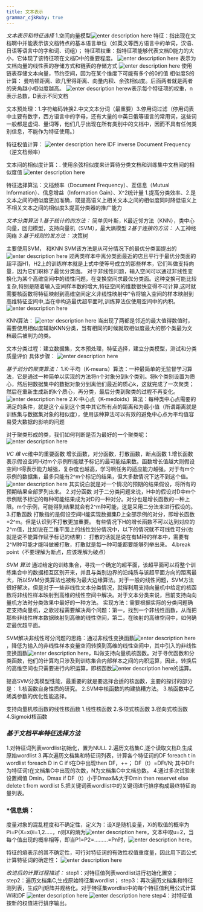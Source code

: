 ```yaml
---
title: 文本表示
grammar_cjkRuby: true
---
```

*文本表示和特征选择*
1.空间向量模型![enter description here][1]
特征：指出现在文档啊中并能表示该文档特点的基本语言单位（如英文等西方语言中的单词，汉语、日语等语言中的字和词、词组）；	
特征项权重：指特征项能够代表文档D能力的大小，它体现了该特征项在文档D中的重要程度。
![enter description here][2]
表示为文档向量的线性表的存储方式和链表的存储方式
![enter description here][3]
使用链表存储文本向量，节约空间，因为在某个维度下可能有多个的0的值
相似度S的计算：
曼哈顿距离、欧几里得距离、向量内积、余弦相似度。后面两者就是两者的夹角越小相似度越高。
![enter description here][4]w表示每个特征项的权重，n表示总数，D表示不同文档

文本预处理：1.字符编码转换2.中文文本分词（最重要）3.停用词过滤（停用词表中主要有数字，西方语言中的字母，还有大量的中英日俄等语言的常用词，这些词一般都是虚词、量词等，他们几乎出现在所有类别中的文档中，因而不具有任何类别信息，不能作为特征使用。）

特征权值计算：
![enter description here][5]
IDF inverse Document Frequency（逆文档频率）

文本间的相似度计算：.
使用余弦相似度来计算待分类文档和训练集中文档间的相似度值
![enter description here][6]

特征选择算法：文档频率（Document Frequency）、互信息（Mutual Information）、信息增益（Information Gain）、X^2统计量
1.提高分类效率、2.是文本之间的相似度更加准确，既提高语义上相关文本之间的相似度同时降低语义上不相关文本之间的相似度3.提高分类器的推广能力

*文本分类算法*
*1.基于统计的的方法：*
简单贝叶斯，K最近邻方法（KNN），类中心向量，回归模型，支持向量机（SVM），最大熵模型
*2基于连接的方法：* 人工神经网络
*3.基于规则的发方法：* 决策树

主要使用SVM， 和KNN
SVM该方法是从可分情况下的最优分类面提出的![enter description here][7]
过两类样本中离分类面最近的店且平行于最优分类面的超平面H1，H2上的训练样本就是上式中使等号成立的那些样本，它们叫做支持向量，因为它们职称了最优分类面。
对于非线性问题，输入空间可以通过非线性变换化为某个高维空间中的线性问题，在变换空间求最优分类面。这种变换可能比较复杂,特别是随着输入空间样本数的增大,特征空间的维数很快变得不可计算,这时就需要核函数将特征映射到高维空间定义非线性映射中“令将输入空间的样本映射到高维特征空间中,当在中构造最优超平面时,训练算法仅使用空间中的内积。
![enter description here][8]


KNN算法：
![enter description here][9]
当出现了两都是邻近的最大值得数值时，需要使用相似度辅助KNN分类，当有相同的时候就取相似度最大的那个类最为文档最后被判为的类。


文本分类过程：建立数据集，文本预处理，特征选择，建立分类模型，测试和分类质量评价
具体步骤：
![enter description here][10]

*基于划分的聚类算法：*
1.K-平均（K-means）算法：一种最简单的无监督学习算法，它是通过一种简单以实现的方法将n个对象分到k个类别。将k个类别设置为质心，然后把数据集中的数据对象分到离他们最近的质心k，这就完成了一次聚类；然后在重新生成新的k个质心，再分类，最后分类到聚类的过程不再变化。
![enter description here][11]
2.K-中心点（K-medoids）算法：每种类中心点需要的满足的条件，就是这个点到这个类中其它所有点的距离和为最小值（所谓距离就是训练集与数据集对象的相似度），使用该种算法可以有效的避免中心点为平均值容易受大数据的影响的问题

对于聚类形成的类，我们如何判断是否为最好的一个聚类呢：
![enter description here][12]

*VC 维*
vc维中的重要函数 增长函数，对分函数，打散函数，断点函数
1.增长函数
	表示假设空间H对m个示例所能赋予标记的最可能结果数。函数增长值越大则假设空间H得表示能力越强，复杂度也越高，学习啊任务的适应能力越强。对于有m个示例的数据集，最多只能有2^m个标记的结果，但大多数情况下达不到这个值。
![enter description here][13]
其实说白就是对一个情况的预期的结果假设，将所有的预期结果全部罗列出来。
2.对分函数
	对于二分类问题来说，H中的假设对D中m个示例赋予标记的每种可能结果成为对D的一种对分。对分也是增长函数的一种上限。m个示例，可能得到结果就会有2^m种可能，这是采用二分法来进行假设的。
3.打散函数
	打散指的是假设空间H能实现数据集D上全部示例的对分，即增长函数=2^m。但是认识到不打散更加重要。
	有些情况下H的增长函数不可以达到对应的2^m值，比如说在二维平面上的线性划分情况中，以下的情况就不可线性可分(也就是说不能算作赋予标记的结果)：
	打散的话就是说在有M种的样本中，需要有2^M种可能才能叫做被打散，打散就是每一种可能都要能够列举出来。
4.break point（不要理解为断点，应该理解为破点）

*SVM 算法*
通过给定的训练集合，寻找一个确定的超平面，该超平面可以将整个训练集合中的数据相互区别开来，并且与类别边界的沿纯质与该超平面方向的距离最大，所以SVM分类算法也被称为最大边缘算法。对于一般的线性问题，SVM方法很好解决，但是对于一些非线性文本分类情况，就得利用支持向量机中给定的核函数将非线性样本映射到高维的线性空间中解决。对于文本分类来说，目前支持向向量机方法时分类效果中最好的一种方法。
实现方法：需要根据实际的分类问题确定支持向量机，之歌过程需要解决两个问题：第一，找到一个非线性函数，从而把那些非线性样本数据映射到高维的线性空间，第二，在映射的高维空间中，如何确定最优超平面。

SVM解决非线性可分问题的思路：通过非线性变换函数![enter description here][14]，降低为输入的非线性样本变量空间转换到高维的线性空间中，其中引入的非线性变换函数![enter description here][15]，叫做支持向量机核函数。对于寻优函数和分类函数，他们的计算均只涉及到训练集合内部样本之间的内积运算，因此，转换后的高维空间也只需要进行内积运算，即核函数![enter description here][16]的运算。

提高SVM分类模型性能，最重要的就是要选择合适的核函数，主要的探讨的部分是：
1.核函数自身性质的研究。
2.SVM中核函数的构建搞糟方法。
3.核函数中乙烯类参数的优化性能选择。

支持向量机核函数的线性核函数
1.线性核函数
2.多项式核函数
3.径向式核函数
4.Sigmoid核函数

### *基于文档平率特征选择方法*
 1.对特征词列表wordlist初始化，置为NULL
 2.遍历文档集C,逐个读取文档D,生成原始wordlist
 3.再次遍历文档集和特征词列表，计算各个特征词的DF
 foreach t in wordlist
 foreach D in C
 if t在D中出现then DF，++；
 DF（t）=DFt/N;
 其中DFt为特征词t在文档集C中出现的次数，N为文档集C中文档总数。
 4.通过多次试验来设置阀值 Dmin，Dmax
 if DF（t）小于Dmax&&大于Dmin then reservet
 else delete t from wordlist
 5.把关键词表wordlist中的关键词进行排序构成最终特征向量列表。

### *信息熵：
度量对象的混乱程度和不确定性，定义为：设X是随机变量，Xi的取值的概率为Pi=P{X=xi}i=1,2.....，n则X的熵为![enter description here][17]，文本中取u=2，当每个值出现的概率相等，即当P1=P2=.........=Pn时，![enter description here][18]。

特征的熵表示的其不确定性，可行对特征词的有效性权值重度量，因此用下面公式计算特征词的确定性：
![enter description here][19]

*改进后的计算过程描述：*
step1：对特征值列表wordlist进行初始化置空；
step2：遍历文档集C,生成原始特征集wordlist；
step3：再次遍历文档集和特征测列表，生成Pij矩阵并规格化。对于特征集wordlist中的每个特征值利用公式计算Wi和DF
![enter description here][20] ![enter description here][21]
step4：对特征值按新的权值进行排序输出。



  [1]: ./images/1486354227897.jpg "1486354227897.jpg"
  [2]: ./images/1486354891900.jpg "1486354891900.jpg"
  [3]: ./images/1486354917423.jpg "1486354917423.jpg"
  [4]: ./images/1486355409422.jpg "1486355409422.jpg"
  [5]: ./images/1486357447663.jpg "1486357447663.jpg"
  [6]: ./images/1486358118194.jpg "1486358118194.jpg"
  [7]: ./images/1486440002047.jpg "1486440002047.jpg"
  [8]: ./images/1486444006934.jpg "1486444006934.jpg"
  [9]: ./images/1486445233263.jpg "1486445233263.jpg"
  [10]: ./images/1486609816578.jpg "1486609816578.jpg"
  [11]: ./images/1486610695504.jpg "1486610695504.jpg"
  [12]: ./images/1486611426391.jpg "1486611426391.jpg"
  [13]: ./images/1490415575915.jpg "1490415575915.jpg"
  [14]: ./images/1490523353257.jpg "1490523353257.jpg"
  [15]: ./images/1490523416316.jpg "1490523416316.jpg"
  [16]: ./images/1490523543727.jpg "1490523543727.jpg"
  [17]: ./images/1490585146229.jpg "1490585146229.jpg"
  [18]: ./images/1490585209027.jpg "1490585209027.jpg"
  [19]: ./images/1490585532903.jpg "1490585532903.jpg"
  [20]: ./images/1491465941524.jpg "1491465941524.jpg"
  [21]: ./images/1491465961379.jpg "1491465961379.jpg"